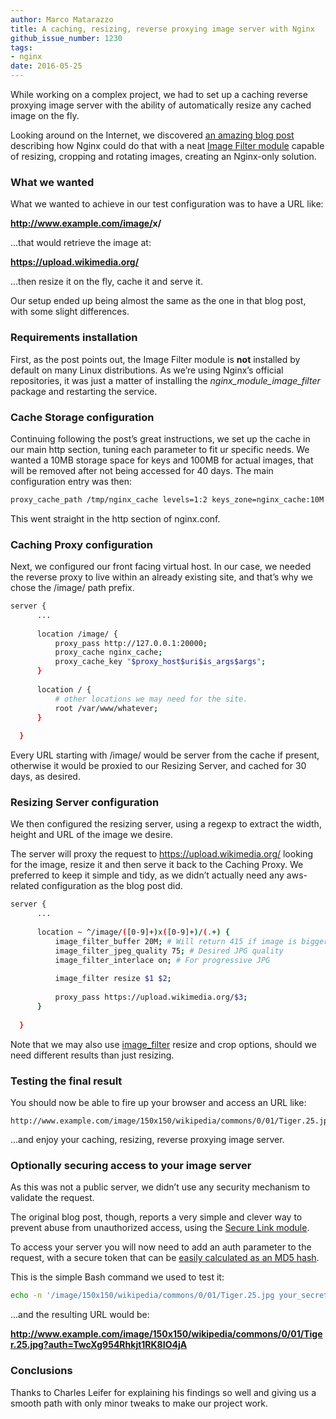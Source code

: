 ```yaml
---
author: Marco Matarazzo
title: A caching, resizing, reverse proxying image server with Nginx
github_issue_number: 1230
tags:
- nginx
date: 2016-05-25
---
```




While working on a complex project, we had to set up a caching reverse proxying image server with the ability of automatically resize any cached image on the fly.

Looking around on the Internet, we discovered [an amazing blog post](http://charlesleifer.com/blog/nginx-a-caching-thumbnailing-reverse-proxying-image-server-/) describing how Nginx could do that with a neat [Image Filter module](https://nginx.org/en/docs/http/ngx_http_image_filter_module.html) capable of resizing, cropping and rotating images, creating an Nginx-only solution.

### What we wanted

What we wanted to achieve in our test configuration was to have a URL like:

**http://www.example.com/image/<width>x<height>/<URL>**

...that would retrieve the image at:

**https://upload.wikimedia.org/<URL>**

...then resize it on the fly, cache it and serve it.

Our setup ended up being almost the same as the one in that blog post, with some slight differences.

### Requirements installation

First, as the post points out, the Image Filter module is **not** installed by default on many Linux distributions. As we’re using Nginx’s official repositories, it was just a matter of installing the *nginx_module_image_filter* package and restarting the service.

### Cache Storage configuration

Continuing following the post’s great instructions, we set up the cache in our main http section, tuning each parameter to fit ur specific needs. We wanted a 10MB storage space for keys and 100MB for actual images, that will be removed after not being accessed for 40 days. The main configuration entry was then:

```bash
proxy_cache_path /tmp/nginx_cache levels=1:2 keys_zone=nginx_cache:10M max_size=100M inactive=40d;
```

This went straight in the http section of nginx.conf.

### Caching Proxy configuration

Next, we configured our front facing virtual host. In our case, we needed the reverse proxy to live within an already existing site, and that’s why we chose the /image/ path prefix.

```bash
server {
      ...
  
      location /image/ {
          proxy_pass http://127.0.0.1:20000;
          proxy_cache nginx_cache;
          proxy_cache_key "$proxy_host$uri$is_args$args";
      }
  
      location / {
          # other locations we may need for the site.
          root /var/www/whatever;
      }
  
  }
```

  

Every URL starting with /image/ would be server from the cache if present, otherwise it would be proxied to our Resizing Server, and cached for 30 days, as desired.

### Resizing Server configuration

We then configured the resizing server, using a regexp to extract the width, height and URL of the image we desire.

The server will proxy the request to https://upload.wikimedia.org/ looking for the image, resize it and then serve it back to the Caching Proxy. We preferred to keep it simple and tidy, as we didn’t actually need any aws-related configuration as the blog post did.

```bash
server {
      ...
  
      location ~ ^/image/([0-9]+)x([0-9]+)/(.+) {
          image_filter_buffer 20M; # Will return 415 if image is bigger than this
          image_filter_jpeg_quality 75; # Desired JPG quality
          image_filter_interlace on; # For progressive JPG
  
          image_filter resize $1 $2;
  
          proxy_pass https://upload.wikimedia.org/$3;
      }
  
  }
```

Note that we may also use [image_filter](https://nginx.org/en/docs/http/ngx_http_image_filter_module.html#image_filter) resize and crop options, should we need different results than just resizing.

### Testing the final result

You should now be able to fire up your browser and access an URL like:

```plain
http://www.example.com/image/150x150/wikipedia/commons/0/01/Tiger.25.jpg
```

...and enjoy your caching, resizing, reverse proxying image server.

### Optionally securing access to your image server

As this was not a public server, we didn’t use any security mechanism to validate the request.

The original blog post, though, reports a very simple and clever way to prevent abuse from unauthorized access, using the [Secure Link module](https://nginx.org/en/docs/http/ngx_http_secure_link_module.html).

To access your server you will now need to add an auth parameter to the request, with a secure token that can be [easily calculated as an MD5 hash](https://nginx.org/en/docs/http/ngx_http_secure_link_module.html#secure_link_md5).

This is the simple Bash command we used to test it:

```bash
echo -n '/image/150x150/wikipedia/commons/0/01/Tiger.25.jpg your_secret' | openssl md5 -binary | openssl base64 | tr +/ -_ | tr -d =
```

...and the resulting URL would be:

**http://www.example.com/image/150x150/wikipedia/commons/0/01/Tiger.25.jpg?auth=TwcXg954Rhkjt1RK8IO4jA**

### Conclusions

Thanks to Charles Leifer for explaining his findings so well and giving us a smooth path with only minor tweaks to make our project work.


